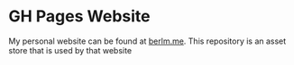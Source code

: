# GH Pages Website

My personal website can be found at [berlm.me](https://berlm.me). This repository is an asset store that is used by that website
